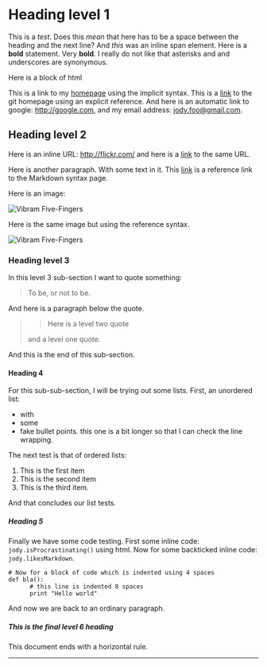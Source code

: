 # Heading level 1

This is a *test*. Does this _mean_ that here has to be a space between the heading and the next line? And <span>*this*</span> was an inline span element. Here is a **bold** statement. Very __bold__. I really do not like that asterisks and and underscores are synonymous.

<div class="blabla">
	Here is a block of html
</div>

This is a link to my [homepage][] using the implicit syntax. This is a [link][git] to the git homepage using an explicit reference. And here is an automatic link to google: <http://google.com>, and my email address: <jody.foo@gmail.com>.

## Heading level 2

Here is an inline URL: http://flickr.com/ and here is a [link](http://flickr.com) to the same URL.

Here is another paragraph. With some text in it. This [link][1] is a reference link to the Markdown syntax page.

Here is an image:

![Vibram Five-Fingers](http://farm4.staticflickr.com/3188/5845312889_eb4298625a.jpg "My Vibram Five-Fingers")

Here is the same image but using the reference syntax.

![Vibram Five-Fingers][vibrams]

### Heading level 3

In this level 3 sub-section I want to quote something:

> To be, or not to be.

And here is a paragraph below the quote.

>> Here is a level two quote
>
> and a level one quote.

And this is the end of this sub-section.

#### Heading 4

For this sub-sub-section, I will be trying out some lists. First, an unordered list:

* with
* some
* fake bullet points. this one is a bit longer so that I can check the line wrapping.

The next test is that of ordered lists:

1. This is the first item
2. This is the second item
3. This is the third item.

And that concludes our list tests.

##### Heading 5

Finally we have some code testing. First some inline code: <code>jody.isProcrastinating()</code> using html. Now for some backticked inline code: `jody.likesMarkdown`.

    # Now for a block of code which is indented using 4 spaces
    def bla():
    	  # this line is indented 8 spaces
    	  print "Hello world"

And now we are back to an ordinary paragraph.

##### This is the final level 6 heading

This document ends with a horizontal rule.

* * *

[1]: http://daringfireball.net/projects/markdown/syntax "Markdown Syntax Guide"
[homepage]: <http://fnurl.se> 'fnurl.se'
[git]: http://git-scm.com/ (git homepage)
[vibrams]: http://farm4.staticflickr.com/3188/5845312889_eb4298625a.jpg "My vibrams"